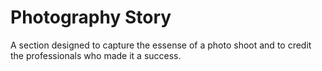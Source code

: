# Photography Story

A section designed to capture the essense of a photo shoot
and to credit the professionals who made it a success.

